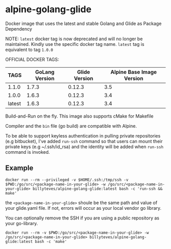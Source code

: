 # alpine-golang-glide

Docker image that uses the latest and stable Golang and Glide as Package Dependency

NOTE: `latest` docker tag is now deprecated and will no longer be maintained. Kindly use the specific docker tag name.
`latest` tag is equivalent to tag `1.0.0`


OFFICIAL DOCKER TAGS: 

TAGS     | GoLang Version | Glide Version | Alpine Base Image Version
---      | ---      	  | ---           | ---
1.1.0    | 1.7.3          | 0.12.3        | 3.5
1.0.0    | 1.6.3          | 0.12.3        | 3.4
latest   | 1.6.3          | 0.12.3        | 3.4


Build-and-Run on the fly. This image also supports cMake for Makefile

Compiler and the `bin` file (go build) are compatible with Alpine.

To be able to support keyless authentication in pulling private repositories (e.g bitbucket), I've added `run-ssh` command so that users can mount their private keys (e.g ~/.ssh/id_rsa) and the identity will be added when `run-ssh` command is invoked.

## Example

`docker run --rm --privileged -v $HOME/.ssh:/tmp/ssh -v $PWD:/go/src/<package-name-in-your-glide> -w /go/src/<package-name-in-your-glide> billyteves/alpine-golang-glide:latest bash -c 'run-ssh && make'`

the `<package-name-in-your-glide>` shoule be the same path and value of your glide.yaml file. If not, errors will occur as your local vendor go library.

You can optionally remove the SSH if you are using a public repository as your go-library.

`docker run --rm -v $PWD:/go/src/<package-name-in-your-glide> -w /go/src/<package-name-in-your-glide> billyteves/alpine-golang-glide:latest bash -c 'make'`
